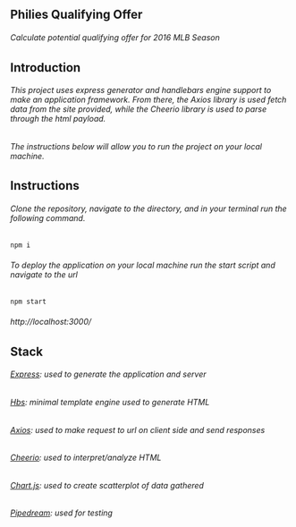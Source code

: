 ## Philies Qualifying Offer

###### Calculate potential qualifying offer for 2016 MLB Season

## Introduction
###### This project uses express generator and handlebars engine support to make an application framework. From there, the Axios library is used fetch data from the site provided, while the Cheerio library is used to parse through the html payload. 
###### The instructions below will allow you to run the project on your local machine.

## Instructions
###### Clone the repository, navigate to the directory, and in your terminal run the following command.
```JavaScript
npm i
```
###### To deploy the application on your local machine run the start script and navigate to the url
```JavaScript
npm start
```
###### http://localhost:3000/

## Stack
###### [Express](https://expressjs.com/en/starter/generator.html): used to generate the application and server
###### [Hbs](https://handlebarsjs.com/): minimal template engine used to generate HTML
###### [Axios](https://www.npmjs.com/package/axios): used to make request to url on client side and send responses
###### [Cheerio](https://cheerio.js.org/index.html): used to interpret/analyze HTML
###### [Chart.js](https://www.chartjs.org/): used to create scatterplot of data gathered
###### [Pipedream](https://pipedream.com/workflows): used for testing


